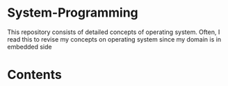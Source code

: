 # System-Programming
This repository consists of detailed concepts of operating system. 
Often, I read this to revise my concepts on operating system since my domain is in embedded side

# Contents
